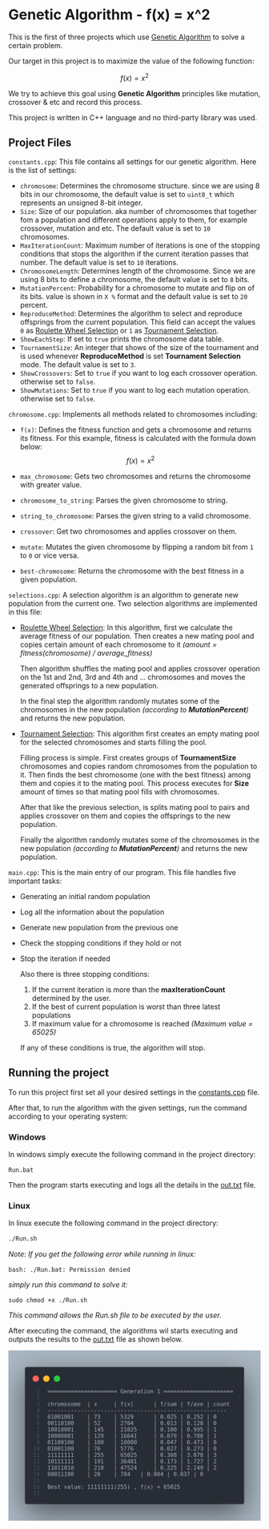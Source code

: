 # Genetic Algorithm - f(x) = x^2

This is the first of three projects which use [Genetic Algorithm](https://en.wikipedia.org/wiki/Genetic_algorithm) to solve a certain problem.

Our target in this project is to maximize the value of the following function:

$$f(x) = x^2$$

We try to achieve this goal using **Genetic Algorithm** principles like mutation, crossover & etc and record this process.

This project is written in C++ language and no third-party library was used.

## Project Files

`constants.cpp`: This file contains all settings for our genetic algorithm. Here is the list of settings:

-   `chromosome`: Determines the chromosome structure. since we are using 8 bits in our chromosome, the default value is set to `uint8_t` which represents an unsigned 8-bit integer.
-   `Size`: Size of our population. aka number of chromosomes that together fom a population and different operations apply to them, for example crossover, mutation and etc. The default value is set to `10` chromosomes.
-   `MaxIterationCount`: Maximum number of iterations is one of the stopping conditions that stops the algorithm if the current iteration passes that number. The default value is set to `10` iterations.
-   `ChromosomeLength`: Determines length of the chromosome. Since we are using 8 bits to define a chromosome, the default value is set to `8` bits.
-   `MutationPercent`: Probability for a chromosome to mutate and flip on of its bits. value is shown in `X %` format and the default value is set to `20` percent.
-   `ReproduceMethod`: Determines the algorithm to select and reproduce offsprings from the current population. This field can accept the values `0` as [Roulette Wheel Selection](https://www.baeldung.com/cs/genetic-algorithms-roulette-selection) or `1` as [Tournament Selection](https://en.wikipedia.org/wiki/Tournament_selection).
-   `ShowEachStep`: If set to `true` prints the chromosome data table.
-   `TournamentSize`: An integer that shows of the size of the tournament and is used whenever **ReproduceMethod** is set **Tournament Selection** mode. The default value is set to `3`.
-   `ShowCrossovers`: Set to `true` if you want to log each crossover operation. otherwise set to `false`.
-   `ShowMutations`: Set to `true` if you want to log each mutation operation. otherwise set to `false`.

`chromosome.cpp`: Implements all methods related to chromosomes including:

-   `f(x)`: Defines the fitness function and gets a chromosome and returns its fitness. For this example, fitness is calculated with the formula down below:
    $$f(x) = x^2$$
-   `max_chromosome`: Gets two chromosomes and returns the chromosome with greater value.
-   `chromosome_to_string`: Parses the given chromosome to string.

-   `string_to_chromosome`: Parses the given string to a valid chromosome.

-   `crossover`: Get two chromosomes and applies crossover on them.

-   `mutate`: Mutates the given chromosome by flipping a random bit from `1` to `0` or vice versa.

-   `best-chromosome`: Returns the chromosome with the best fitness in a given population.

`selections.cpp`: A selection algorithm is an algorithm to generate new population from the current one. Two selection algorithms are implemented in this file:

-   [Roulette Wheel Selection](https://www.baeldung.com/cs/genetic-algorithms-roulette-selection): In this algorithm, first we calculate the average fitness of our population. Then creates a new mating pool and copies certain amount of each chromosome to it _(amount = fitness(chromosome) / average_fitness)_

    Then algorithm shuffles the mating pool and applies crossover operation on the 1st and 2nd, 3rd and 4th and ... chromosomes and moves the generated offsprings to a new population.

    In the final step the algorithm randomly mutates some of the chromosomes in the new population _(according to **MutationPercent**)_ and returns the new population.

-   [Tournament Selection](https://en.wikipedia.org/wiki/Tournament_selection): This algorithm first creates an empty mating pool for the selected chromosomes and starts filling the pool.

    Filling process is simple. First creates groups of **TournamentSize** chromosomes and copies random chromosomes from the population to it. Then finds the best chromosome (one with the best fitness) among them and copies it to the mating pool. This process executes for **Size** amount of times so that mating pool fills with chromosomes.

    After that like the previous selection, is splits mating pool to pairs and applies crossover on them and copies the offsprings to the new population.

    Finally the algorithm randomly mutates some of the chromosomes in the new population _(according to **MutationPercent**)_ and returns the new population.

`main.cpp`: This is the main entry of our program. This file handles five important tasks:

-   Generating an initial random population
-   Log all the information about the population
-   Generate new population from the previous one
-   Check the stopping conditions if they hold or not
-   Stop the iteration if needed

    Also there is three stopping conditions:

    1. If the current iteration is more than the **maxIterationCount** determined by the user.
    2. If the best of current population is worst than three latest populations
    3. If maximum value for a chromosome is reached _(Maximum value = 65025)_

    If any of these conditions is true, the algorithm will stop.

## Running the project

To run this project first set all your desired settings in the [constants.cpp](./constants.cpp) file.

After that, to run the algorithm with the given settings, run the command according to your operating system:

### Windows

In windows simply execute the following command in the project directory:

```
Run.bat
```

Then the program starts executing and logs all the details in the [out.txt](./out.txt) file.

### Linux

In linux execute the following command in the project directory:

```bash
./Run.sh
```

_Note: If you get the following error while running in linux:_

```
bash: ./Run.bat: Permission denied
```

_simply run this command to solve it:_

```
sudo chmod +x ./Run.sh
```

_This command allows the Run.sh file to be executed by the user._

After executing the command, the algorithms wil starts executing and outputs the results to the [out.txt](./out.txt) file as shown below.

![sample output](./images/Generation.png)
